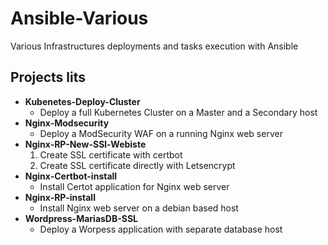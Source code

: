 # Ansible-Various
Various Infrastructures deployments and tasks execution with Ansible

## Projects lits
- **Kubenetes-Deploy-Cluster**
  - Deploy a full Kubernetes Cluster on a Master and a Secondary host
- **Nginx-Modsecurity**
  - Deploy a ModSecurity WAF on a running Nginx web server
- **Nginx-RP-New-SSl-Webiste**
  1. Create SSL certificate with certbot
  2. Create SSL certificate directly with Letsencrypt
- **Nginx-Certbot-install**
  - Install Certot application for Nginx web server
- **Nginx-RP-install**
  - Install Nginx web server on a debian based host
- **Wordpress-MariasDB-SSL**
  - Deploy a Worpess application with separate database host 
